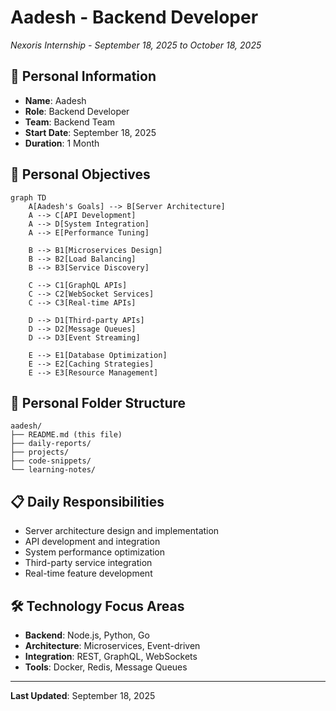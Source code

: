 # Aadesh - Backend Developer
*Nexoris Internship - September 18, 2025 to October 18, 2025*

## 👤 Personal Information
- **Name**: Aadesh
- **Role**: Backend Developer
- **Team**: Backend Team
- **Start Date**: September 18, 2025
- **Duration**: 1 Month

## 🎯 Personal Objectives

```mermaid
graph TD
    A[Aadesh's Goals] --> B[Server Architecture]
    A --> C[API Development]
    A --> D[System Integration]
    A --> E[Performance Tuning]
    
    B --> B1[Microservices Design]
    B --> B2[Load Balancing]
    B --> B3[Service Discovery]
    
    C --> C1[GraphQL APIs]
    C --> C2[WebSocket Services]
    C --> C3[Real-time APIs]
    
    D --> D1[Third-party APIs]
    D --> D2[Message Queues]
    D --> D3[Event Streaming]
    
    E --> E1[Database Optimization]
    E --> E2[Caching Strategies]
    E --> E3[Resource Management]
```

## 📁 Personal Folder Structure

```
aadesh/
├── README.md (this file)
├── daily-reports/
├── projects/
├── code-snippets/
└── learning-notes/
```

## 📋 Daily Responsibilities
- Server architecture design and implementation
- API development and integration
- System performance optimization
- Third-party service integration
- Real-time feature development

## 🛠️ Technology Focus Areas
- **Backend**: Node.js, Python, Go
- **Architecture**: Microservices, Event-driven
- **Integration**: REST, GraphQL, WebSockets
- **Tools**: Docker, Redis, Message Queues

---
**Last Updated**: September 18, 2025
